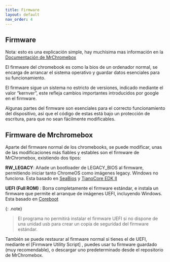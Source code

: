 ```yaml
---
title: Firmware
layout: default
nav_order: 4
---
```


##  Firmware
Nota: esto es una explicación simple, hay muchísima mas información en la [Documentación de MrChromebox]

El firmware del chromebook es como la bios de un ordenador normal, se encarga de arrancar el sistema operativo y guardar datos esenciales para su funcionamiento.

El firmware sigue un sistema no estricto de versiones, indicado mediante el valor “kernver”, este refleja cambios importantes introducidos por google en el firmware. 

Algunas partes del firmware son esenciales para el correcto funcionamiento del dispositivo, así que el código de estas está bajo un protección de escritura, para que no sean fácilmente modificables.

## Firmware de Mrchromebox

Aparte del firmware normal de los chromebooks, se puede modificar, unas de las modificaciones más fiables y estables son el firmware de MrChromebox, existiendo dos tipos:

__RW_LEGACY__: Añade un bootloader de LEGACY_BIOS al firmware, permitiendo iniciar tanto ChromeOS como imágenes legacy. Windows no funciona. Esta basado en [SeaBios] y [TianoCore EDK II]

__UEFI (Full ROM)__ : Borra completamente el firmware estándar, e instala un firmware que permite el arranque de imágenes UEFI, incluyendo Windows. Esta basado en [Coreboot]


{: .note}
> El programa no permitirá instalar el firmware UEFI si no dispone de una unidad usb para crear un copia de seguridad del firmware estándar.

También se puede restaurar al firmware normal si tienes el de UEFI, mediante el [Firmware Utility Script] , puedes usar tu firmware guardado (muy recomendable), o descargar uno predeterminado desde el repositorio de MrChromebox.

[Firmware Ultility Script]: https://docs.mrchromebox.tech/docs/fwscript.html
[Documentación de MrChromebox]: https://docs.mrchromebox.tech/docs/firmware/
[TianoCore EDK II]: https://github.com/tianocore/edk2
[Coreboot]: https://github.com/coreboot/coreboot
[SeaBios]: https://github.com/coreboot/seabios